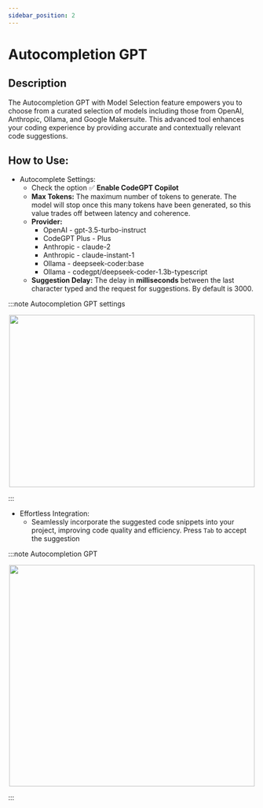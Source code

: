 ```yaml
---
sidebar_position: 2
---
```


# Autocompletion GPT

## Description
The Autocompletion GPT with Model Selection feature empowers you to choose from a curated selection of models including those from OpenAI, Anthropic, Ollama, and Google Makersuite. This advanced tool enhances your coding experience by providing accurate and contextually relevant code suggestions.

## How to Use:
- Autocomplete Settings:
    - Check the option ✅ **Enable CodeGPT Copilot**
    - **Max Tokens:** The maximum number of tokens to generate. The model will stop once this many tokens have been generated, so this value trades off between latency and coherence.
    - **Provider:**
        - OpenAI - gpt-3.5-turbo-instruct
        - CodeGPT Plus - Plus
        - Anthropic - claude-2
        - Anthropic - claude-instant-1
        - Ollama - deepseek-coder:base
        - Ollama - codegpt/deepseek-coder-1.3b-typescript
    - **Suggestion Delay:** The delay in **milliseconds** between the last character typed and the request for suggestions. By default is 3000.

:::note Autocompletion GPT settings
<p align="center">
      <img width="500" height="350" src="https://github.com/davila7/code-gpt-docs/assets/37567214/14693326-ee6c-4696-875b-b360188b969d" />
</p>
:::

- Effortless Integration:
    - Seamlessly incorporate the suggested code snippets into your project, improving code quality and efficiency. Press `Tab` to accept the suggestion

:::note Autocompletion GPT
<p align="center">
      <img width="500" height="450" src="https://github.com/davila7/code-gpt-docs/assets/37567214/a3f1d2b5-fc0b-4338-926d-287fcb02465c" />
</p>

:::
